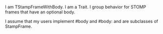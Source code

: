 I am TStampFrameWithBody.
I am a Trait.
I group behavior for STOMP frames that have an optional body.

I assume that my users implement #body and #body: and are subclasses of StampFrame. 
